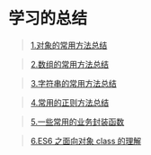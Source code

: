 # 学习的总结

> [1.对象的常用方法总结](https://github.com/OctoberToEscape/CodeWarehouse/blob/master/methodsOfES/MethodOfObject.md)

> [2.数组的常用方法总结](https://github.com/OctoberToEscape/CodeWarehouse/blob/master/methodsOfES/MethodOfArray.md)

> [3.字符串的常用方法总结](https://github.com/OctoberToEscape/CodeWarehouse/blob/master/methodsOfES/Methods0fStrings.md)

> [4.常用的正则方法总结](https://github.com/OctoberToEscape/CodeWarehouse/blob/master/common/validation.ts)

> [5.一些常用的业务封装函数](https://github.com/OctoberToEscape/CodeWarehouse/blob/master/common/common.ts)

> [6.ES6 之面向对象 class 的理解](https://github.com/OctoberToEscape/CodeWarehouse/blob/master/ES6_Class/ClassOfES6.md)
